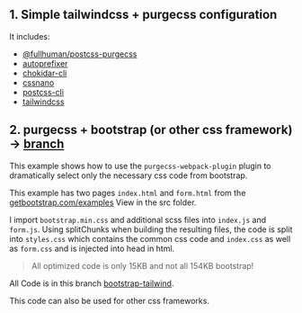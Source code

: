 ## 1. Simple tailwindcss + purgecss configuration
It includes:
- [@fullhuman/postcss-purgecss](https://github.com/FullHuman/postcss-purgecss)
- [autoprefixer](https://github.com/postcss/autoprefixer)
- [chokidar-cli](https://github.com/kimmobrunfeldt/chokidar-cli)
- [cssnano](https://github.com/cssnano/cssnano)
- [postcss-cli](https://github.com/postcss/postcss-cli)
- [tailwindcss](https://github.com/tailwindcss/tailwindcss)


## 2. purgecss + bootstrap (or other css framework) -> [branch](https://github.com/tomik23/tailwind-purgecss/tree/bootstrap-tailwind)

This example shows how to use the `purgecss-webpack-plugin` plugin to dramatically select only the necessary css code from bootstrap.

This example has two pages `index.html` and `form.html` from the [getbootstrap.com/examples](https://getbootstrap.com/docs/4.3/examples/) View in the src folder.

I import `bootstrap.min.css` and additional scss files into `index.js` and `form.js`. Using splitChunks when building the resulting files, the code is split into `styles.css` which contains the common css code and `index.css` as well as `form.css` and is injected into head in html.

> All optimized code is only 15KB and not all 154KB bootstrap!

All Code is in this branch [bootstrap-tailwind](https://github.com/tomik23/tailwind-purgecss/tree/bootstrap-tailwind).

This code can also be used for other css frameworks.